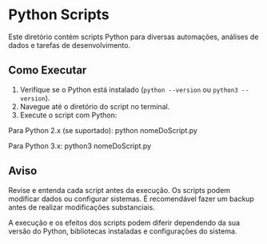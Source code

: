 # Python Scripts

Este diretório contém scripts Python para diversas automações, análises de dados e tarefas de desenvolvimento.

## Como Executar

1. Verifique se o Python está instalado (`python --version` ou `python3 --version`).
2. Navegue até o diretório do script no terminal.
3. Execute o script com Python:

Para Python 2.x (se suportado):
python nomeDoScript.py


Para Python 3.x:
python3 nomeDoScript.py


## Aviso

Revise e entenda cada script antes da execução. Os scripts podem modificar dados ou configurar sistemas. É recomendável fazer um backup antes de realizar modificações substanciais.

A execução e os efeitos dos scripts podem diferir dependendo da sua versão do Python, bibliotecas instaladas e configurações do sistema.
